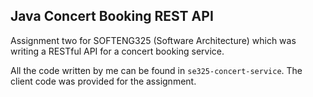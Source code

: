 ## Java Concert Booking REST API

Assignment two for SOFTENG325 (Software Architecture) which was writing a RESTful API for a concert booking service. 

All the code written by me can be found in `se325-concert-service`. The client code was provided for the assignment.
